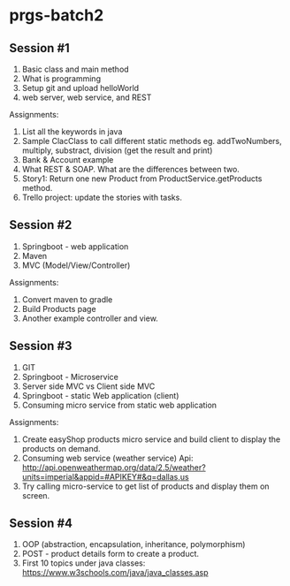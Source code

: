 # prgs-batch2

## Session #1
  1. Basic class and main method
  2. What is programming
  3. Setup git and upload helloWorld
  4. web server, web service, and REST
  
  Assignments:
  1. List all the keywords in java
  2. Sample ClacClass to call different static methods eg.  addTwoNumbers, multiply, substract, division (get the result and print)
  3. Bank & Account example
  4. What REST & SOAP. What are the differences between two.
  5. Story1: Return one new Product from ProductService.getProducts method.
  6. Trello project: update the stories with tasks.

## Session #2
1. Springboot - web application
2. Maven
3. MVC (Model/View/Controller)

Assignments:
1. Convert maven to gradle
2. Build Products page
3. Another example controller and view.


## Session #3
1. GIT
2. Springboot - Microservice
3. Server side MVC vs Client side MVC
4. Springboot - static Web application (client)
5. Consuming micro service from static web application

Assignments:
1. Create easyShop products micro service and build client to display the products on demand.
2. Consuming web service (weather service)
  Api: http://api.openweathermap.org/data/2.5/weather?units=imperial&appid=#APIKEY#&q=dallas,us
3. Try calling micro-service to get list of products and display them on screen.
  
## Session #4
1. OOP (abstraction, encapsulation, inheritance, polymorphism)
2. POST - product details form to create a product.
3. First 10 topics under java classes: https://www.w3schools.com/java/java_classes.asp
